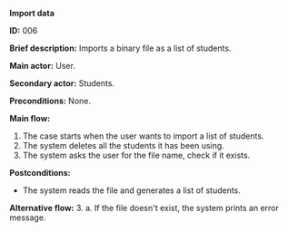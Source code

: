 **Import data**

**ID:** 006

**Brief description:** Imports a binary file as a list of students.

**Main actor:** User.

**Secondary actor:** Students.

**Preconditions:**
  None.

**Main flow:**
  1. The case starts when the user wants to import a list of students.
  2. The system deletes all the students it has been using.
  3. The system asks the user for the file name, check if it exists.

**Postconditions:**
  * The system reads the file and generates a list of students.

**Alternative flow:**
  3. a. If the file doesn't exist, the system prints an error message.
